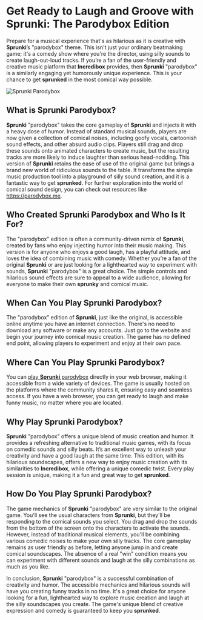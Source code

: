 # Get Ready to Laugh and Groove with Sprunki: The Parodybox Edition

Prepare for a musical experience that's as hilarious as it is creative with **Sprunki**’s "parodybox" theme. This isn't just your ordinary beatmaking game; it's a comedy show where you're the director, using silly sounds to create laugh-out-loud tracks. If you’re a fan of the user-friendly and creative music platform that **Incredibox** provides, then **Sprunki** "parodybox" is a similarly engaging yet humorously unique experience. This is your chance to get **sprunked** in the most comical way possible.

![Sprunki Parodybox](https://github.com/user-attachments/assets/8ebba63b-44a6-4ca0-b8e7-677805acbfce)

## What is Sprunki Parodybox?

**Sprunki** "parodybox" takes the core gameplay of **Sprunki** and injects it with a heavy dose of humor. Instead of standard musical sounds, players are now given a collection of comical noises, including goofy vocals, cartoonish sound effects, and other absurd audio clips. Players still drag and drop these sounds onto animated characters to create music, but the resulting tracks are more likely to induce laughter than serious head-nodding. This version of **Sprunki** retains the ease of use of the original game but brings a brand new world of ridiculous sounds to the table. It transforms the simple music production tool into a playground of silly sound creation, and it is a fantastic way to get **sprunked**. For further exploration into the world of comical sound design, you can check out resources like https://parodybox.me.

## Who Created Sprunki Parodybox and Who Is It For?

The "parodybox" edition is often a community-driven remix of **Sprunki**, created by fans who enjoy injecting humor into their music making. This version is for anyone who enjoys a good laugh, has a playful attitude, and loves the idea of combining music with comedy. Whether you’re a fan of the original **Sprunki** or are just looking for a lighthearted way to experiment with sounds, **Sprunki** "parodybox" is a great choice. The simple controls and hilarious sound effects are sure to appeal to a wide audience, allowing for everyone to make their own **sprunky** and comical music.

## When Can You Play Sprunki Parodybox?

The "parodybox" edition of **Sprunki**, just like the original, is accessible online anytime you have an internet connection. There's no need to download any software or make any accounts. Just go to the website and begin your journey into comical music creation. The game has no defined end point, allowing players to experiment and enjoy at their own pace.

## Where Can You Play Sprunki Parodybox?

You can [play **Sprunki** parodybox](https://parodybox.me) directly in your web browser, making it accessible from a wide variety of devices. The game is usually hosted on the platforms where the community shares it, ensuring easy and seamless access. If you have a web browser, you can get ready to laugh and make funny music, no matter where you are located.

## Why Play Sprunki Parodybox?

**Sprunki** "parodybox" offers a unique blend of music creation and humor. It provides a refreshing alternative to traditional music games, with its focus on comedic sounds and silly beats. It’s an excellent way to unleash your creativity and have a good laugh at the same time. This edition, with its hilarious soundscapes, offers a new way to enjoy music creation with its similarities to **Incredibox**, while offering a unique comedic twist. Every play session is unique, making it a fun and great way to get **sprunked**.

## How Do You Play Sprunki Parodybox?

The game mechanics of **Sprunki** "parodybox" are very similar to the original game. You'll see the usual characters from **Sprunki**, but they'll be responding to the comical sounds you select. You drag and drop the sounds from the bottom of the screen onto the characters to activate the sounds. However, instead of traditional musical elements, you'll be combining various comedic noises to make your own silly tracks. The core gameplay remains as user friendly as before, letting anyone jump in and create comical soundscapes. The absence of a real "win" condition means you can experiment with different sounds and laugh at the silly combinations as much as you like.

In conclusion, **Sprunki** "parodybox" is a successful combination of creativity and humor. The accessible mechanics and hilarious sounds will have you creating funny tracks in no time. It's a great choice for anyone looking for a fun, lighthearted way to explore music creation and laugh at the silly soundscapes you create. The game's unique blend of creative expression and comedy is guaranteed to keep you **sprunked**.

